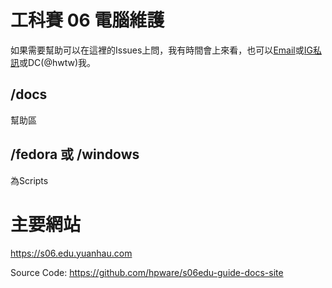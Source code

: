 # 工科賽 06 電腦維護
如果需要幫助可以在這裡的Issues上問，我有時間會上來看，也可以[Email](mailto:hw+server06-help@yuanhau.com)或[IG私訊](https://instagram.com/yh_.5_26)或DC(@hwtw)我。
## /docs
幫助區

## /fedora 或 /windows
為Scripts

# 主要網站
https://s06.edu.yuanhau.com

Source Code: https://github.com/hpware/s06edu-guide-docs-site
